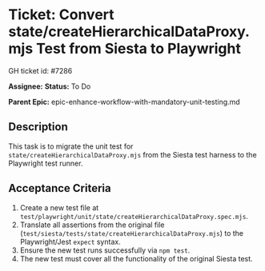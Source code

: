 # Ticket: Convert state/createHierarchicalDataProxy.mjs Test from Siesta to Playwright

GH ticket id: #7286

**Assignee:**
**Status:** To Do

**Parent Epic:** epic-enhance-workflow-with-mandatory-unit-testing.md

## Description

This task is to migrate the unit test for `state/createHierarchicalDataProxy.mjs` from the Siesta test harness to the Playwright test runner.

## Acceptance Criteria

1.  Create a new test file at `test/playwright/unit/state/createHierarchicalDataProxy.spec.mjs`.
2.  Translate all assertions from the original file (`test/siesta/tests/state/createHierarchicalDataProxy.mjs`) to the Playwright/Jest `expect` syntax.
3.  Ensure the new test runs successfully via `npm test`.
4.  The new test must cover all the functionality of the original Siesta test.
